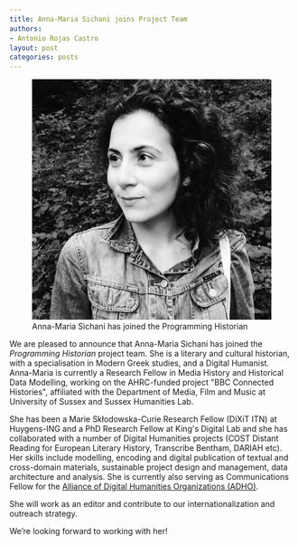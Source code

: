 ```yaml
---
title: Anna-Maria Sichani joins Project Team
authors: 
- Antonio Rojas Castro
layout: post
categories: posts
---
```


<p><figure><img src="/avatars/Anna-Maria-Sichani.png" alt=""/><figcaption>
    Anna-Maria Sichani has joined the Programming Historian</figcaption></figure></p>

We are pleased to announce that Anna-Maria Sichani has joined the *Programming Historian* project team. She is a literary and cultural historian, with a specialisation in Modern Greek studies, and a Digital Humanist. Anna-Maria is currently a Research Fellow in Media History and Historical Data Modelling, working on the AHRC-funded project "BBC Connected Histories", affiliated with the Department of Media, Film and Music at University of Sussex and Sussex Humanities Lab. 

She has been a Marie Skłodowska-Curie Research Fellow (DiXiT ITN) at Huygens-ING and a PhD Research Fellow at King's Digital Lab and she has collaborated with a number of Digital Humanities projects (COST Distant Reading for European Literary History, Transcribe Bentham, DARIAH etc). Her skills include modelling, encoding and digital publication of textual and cross-domain materials, sustainable project design and management, data architecture and ​analysis. She is currently also serving as Communications Fellow for the [Alliance of Digital Humanities Organizations (ADHO)](http://adho.org/). 

She will work as an editor and contribute to our internationalization and outreach strategy.

We’re looking forward to working with her!
